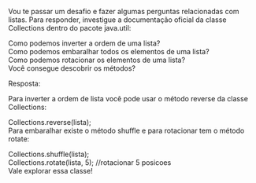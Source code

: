 Vou te passar um desafio e fazer algumas perguntas relacionadas com listas. Para responder, investigue a documentação oficial da classe Collections dentro do pacote java.util:

Como podemos inverter a ordem de uma lista?<br>
Como podemos embaralhar todos os elementos de uma lista?<br>
Como podemos rotacionar os elementos de uma lista?<br>
Você consegue descobrir os métodos?<br>

Resposta:

Para inverter a ordem de lista você pode usar o método reverse da classe Collections:

Collections.reverse(lista);<br>
Para embaralhar existe o método shuffle e para rotacionar tem o método rotate:

Collections.shuffle(lista);<br>
Collections.rotate(lista, 5); //rotacionar 5 posicoes<br>
Vale explorar essa classe!